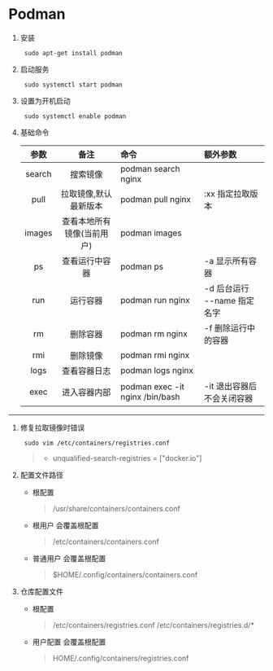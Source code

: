 # Podman

1. 安装

        sudo apt-get install podman
1. 启动服务

        sudo systemctl start podman
1. 设置为开机启动

        sudo systemctl enable podman
1. 基础命令

    参数|备注|命令|额外参数
    :--:|:--:|:--|:--
    search  |搜索镜像   |podman search nginx    
    pull    |拉取镜像,默认最新版本   |podman pull nginx  |:xx 指定拉取版本
    images  |查看本地所有镜像(当前用户) |podman images
    ps      |查看运行中容器 |podman ps  |-a 显示所有容器
    run     |运行容器   |podman run nginx   |-d 后台运行<br> --name 指定名字<br>
    rm      |删除容器   |podman rm nginx    |-f 删除运行中的容器
    rmi     |删除镜像   |podman rmi nginx
    logs    |查看容器日志   |podman logs nginx  |
    exec    |进入容器内部   |podman exec -it nginx /bin/bash    |-it 退出容器后不会关闭容器

***
1. 修复拉取镜像时错误

        sudo vim /etc/containers/registries.conf
        
    >-  unqualified-search-registries = ["docker.io"]
1. 配置文件路径
    - 根配置
        > /usr/share/containers/containers.conf
    - 根用户 会覆盖根配置
        > /etc/containers/containers.conf
    - 普通用户 会覆盖根配置
        > $HOME/.config/containers/containers.conf
1. 仓库配置文件
    - 根配置
        > /etc/containers/registries.conf
        > /etc/containers/registries.d/*
    - 用户配置 会覆盖根配置
        > HOME/.config/containers/registries.conf